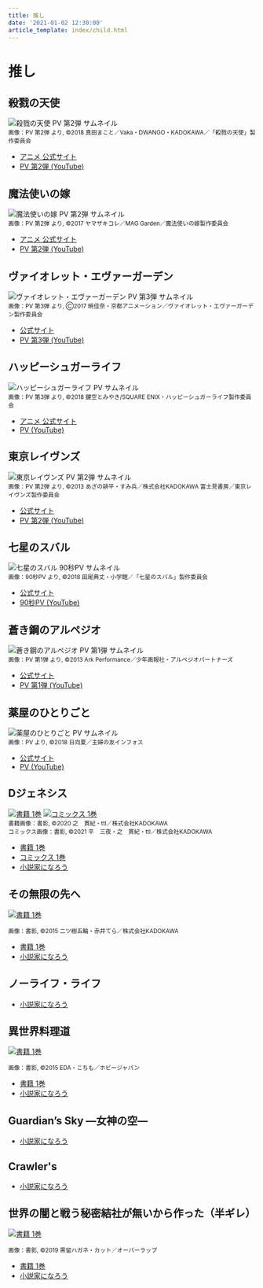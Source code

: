 ```yaml
---
title: 推し
date: '2021-01-02 12:30:00'
article_template: index/child.html
---
```

# 推し
## 殺戮の天使
![殺戮の天使 PV 第2弾 サムネイル](https://i.ytimg.com/vi/vSi7NGZQ-IA/hq720.jpg "殺戮の天使 PV 第2弾 サムネイル")
<br>
<small>画像：PV 第2弾 より, ©2018 真田まこと／Vaka・DWANGO・KADOKAWA／「殺戮の天使」製作委員会</small>

- [アニメ 公式サイト](http://satsuriku.com/)
- [PV 第2弾 (YouTube)](https://www.youtube.com/watch?v=vSi7NGZQ-IA)

## 魔法使いの嫁
![魔法使いの嫁 PV 第2弾 サムネイル](https://i.ytimg.com/vi/yufqwX8AwDg/hq720.jpg "魔法使いの嫁 PV 第2弾 サムネイル")
<br>
<small>画像：PV 第2弾 より, ©2017 ヤマザキコレ／MAG Garden／魔法使いの嫁製作委員会</small>

- [アニメ 公式サイト](http://mahoyome.jp/)
- [PV 第2弾 (YouTube)](https://www.youtube.com/watch?v=yufqwX8AwDg)

## ヴァイオレット・エヴァーガーデン
![ヴァイオレット・エヴァーガーデン PV 第3弾 サムネイル](https://i.ytimg.com/vi/BcgxyvX1rVU/hq720.jpg "ヴァイオレット・エヴァーガーデン PV 第3弾 サムネイル")
<br>
<small>画像：PV 第3弾 より, Ⓒ2017 暁佳奈・京都アニメーション／ヴァイオレット・エヴァーガーデン製作委員会</small>

- [公式サイト](http://violet-evergarden.jp/)
- [PV 第3弾 (YouTube)](https://www.youtube.com/watch?v=BcgxyvX1rVU)

## ハッピーシュガーライフ
![ハッピーシュガーライフ PV サムネイル](https://i.ytimg.com/vi/fOLR53jhgfs/hq720.jpg "ハッピーシュガーライフ PV サムネイル")
<br>
<small>画像：PV 第3弾 より, ©2018 鍵空とみやき/SQUARE ENIX・ハッピーシュガーライフ製作委員会</small>

- [アニメ 公式サイト](https://happysugarlife.tv/)
- [PV (YouTube)](https://www.youtube.com/watch?v=fOLR53jhgfs)

## 東京レイヴンズ
![東京レイヴンズ PV 第2弾 サムネイル](https://i.ytimg.com/vi/ZvGjPkMsCq8/hq720.jpg "東京レイヴンズ PV 第2弾 サムネイル")
<br>
<small>画像：PV 第2弾 より, ©2013 あざの耕平・すみ兵／株式会社KADOKAWA 富士見書房／東京レイヴンズ製作委員会</small>

- [公式サイト](https://www.tokyo-ravens.com/)
- [PV 第2弾 (YouTube)](https://www.youtube.com/watch?v=ZvGjPkMsCq8)

## 七星のスバル
![七星のスバル 90秒PV サムネイル](https://i.ytimg.com/vi/iGSxDkqwWOk/hq720.jpg "七星のスバル 90秒PV サムネイル")
<br>
<small>画像：90秒PV より, ©2018 田尾典丈・小学館／「七星のスバル」製作委員会</small>

- [公式サイト](https://www.tbs.co.jp/anime/subaru/)
- [90秒PV (YouTube)](https://www.youtube.com/watch?v=iGSxDkqwWOk)

## 蒼き鋼のアルペジオ
![蒼き鋼のアルペジオ PV 第1弾 サムネイル](https://i.ytimg.com/vi/vA2QOujuc_0/hq720.jpg "蒼き鋼のアルペジオ PV 第1弾 サムネイル")
<br>
<small>画像：PV 第1弾 より, ©2013 Ark Performance／少年画報社・アルペジオパートナーズ</small>

- [公式サイト](http://aokihagane.com/)
- [PV 第1弾 (YouTube)](https://www.youtube.com/watch?v=vA2QOujuc_0)


## 薬屋のひとりごと
![薬屋のひとりごと PV サムネイル](https://i.ytimg.com/vi/Flk-UZNmAL4/hq720.jpg "薬屋のひとりごと PV サムネイル")
<br>
<small>画像：PV より, ©2018 日向夏／主婦の友インフォス</small>

- [公式サイト](https://magazine.jp.square-enix.com/biggangan/introduction/kusuriya/)
- [PV (YouTube)](https://www.youtube.com/watch?v=Flk-UZNmAL4)


## Dジェネシス
[![書籍 1巻](https://i.imgur.com/8frXak3m.jpg "書籍 1巻")](https://www.hanmoto.com/bd/isbn/9784047360174)
[![コミックス 1巻](https://i.imgur.com/rFrjXSxm.jpg "コミックス 1巻")](https://www.hanmoto.com/bd/isbn/9784041111918)
<br>
<small>書籍画像：書影, ©2020 之　貫紀・ttl／株式会社KADOKAWA</small><br>
<small>コミックス画像：書影, ©2021 平　三夜・之　貫紀・ttl／株式会社KADOKAWA</small>

- [書籍 1巻](https://www.hanmoto.com/bd/isbn/9784047360174)
- [コミックス 1巻](https://www.hanmoto.com/bd/isbn/9784041111918)
- [小説家になろう](https://ncode.syosetu.com/n7945fn/)

## その無限の先へ
[![書籍 1巻](https://i.imgur.com/sywQ3Vdm.jpg "書籍 1巻")](https://www.hanmoto.com/bd/isbn/9784040679501)

<small>画像：書影, ©2015 二ツ樹五輪・赤井てら／株式会社KADOKAWA</small>

- [書籍 1巻](https://www.hanmoto.com/bd/isbn/9784040679501)
- [小説家になろう](https://ncode.syosetu.com/n6811ck/)

## ノーライフ・ライフ
- [小説家になろう](https://ncode.syosetu.com/n8390n/)

## 異世界料理道
[![書籍 1巻](https://i.imgur.com/ofDByJ3m.jpg "書籍 1巻")](https://www.hanmoto.com/bd/isbn/9784798609652)

<small>画像：書影, ©2015 EDA・こちも／ホビージャパン</small>

- [書籍 1巻](https://www.hanmoto.com/bd/isbn/9784798609652)
- [小説家になろう](https://ncode.syosetu.com/n3125cg/)

## Guardian’s Sky ―女神の空―
- [小説家になろう](https://ncode.syosetu.com/n8719eb/)

## Crawler's
- [小説家になろう](https://ncode.syosetu.com/n5472cu/)

## 世界の闇と戦う秘密結社が無いから作った（半ギレ）
[![書籍 1巻](https://i.imgur.com/BsUgc7Lm.jpg "書籍 1巻")](https://www.hanmoto.com/bd/isbn/9784865544497)

<small>画像：書影, ©2019 黒留ハガネ・カット／オーバーラップ</small>

- [書籍 1巻](https://www.hanmoto.com/bd/isbn/9784865544497)
- [小説家になろう](https://ncode.syosetu.com/n1435ev/)
